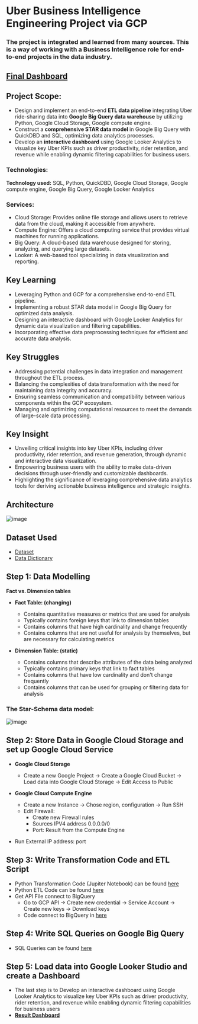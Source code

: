 # Uber Business Intelligence Engineering Project via GCP
### The project is integrated and learned from many sources. This is a way of working with a Business Intelligence role for end-to-end projects in the data industry.
## [Final Dashboard](https://lookerstudio.google.com/reporting/fe1cef1c-cb6e-4434-aeb8-828900b8f1a5)

## Project Scope: 

* Design and implement an end-to-end **ETL data pipeline** integrating Uber ride-sharing data into **Google Big Query data warehouse** by utilizing Python, Google Cloud Storage, Google compute engine.
* Construct a **comprehensive STAR data model** in Google Big Query with QuickDBD and SQL, optimizing data analytics processes.
* Develop an **interactive dashboard** using Google Looker Analytics to visualize key Uber KPIs such as driver productivity, rider retention, and revenue while enabling dynamic filtering capabilities for business users.

### Technologies: 
**Technology used:** SQL, Python, QuickDBD, Google Cloud Storage, Google compute engine, Google Big Query, Google Looker Analytics

### Services:
* Cloud Storage: Provides online file storage and allows users to retrieve data from the cloud, making it accessible from anywhere.
* Compute Engine: Offers a cloud computing service that provides virtual machines for running applications.
* Big Query: A cloud-based data warehouse designed for storing, analyzing, and querying large datasets.
* Looker: A web-based tool specializing in data visualization and reporting.

## Key Learning

- Leveraging Python and GCP for a comprehensive end-to-end ETL pipeline.
- Implementing a robust STAR data model in Google Big Query for optimized data analysis.
- Designing an interactive dashboard with Google Looker Analytics for dynamic data visualization and filtering capabilities.
- Incorporating effective data preprocessing techniques for efficient and accurate data analysis.

## Key Struggles

- Addressing potential challenges in data integration and management throughout the ETL process.
- Balancing the complexities of data transformation with the need for maintaining data integrity and accuracy.
- Ensuring seamless communication and compatibility between various components within the GCP ecosystem.
- Managing and optimizing computational resources to meet the demands of large-scale data processing.

## Key Insight

- Unveiling critical insights into key Uber KPIs, including driver productivity, rider retention, and revenue generation, through dynamic and interactive data visualization.
- Empowering business users with the ability to make data-driven decisions through user-friendly and customizable dashboards.
- Highlighting the significance of leveraging comprehensive data analytics tools for deriving actionable business intelligence and strategic insights.

## Architecture
![image](https://github.com/user-attachments/assets/a6cd4ad7-67ff-4fc3-9cf1-bcee990371d6)



## Dataset Used
* [Dataset](https://www.nyc.gov/site/tlc/about/tlc-trip-record-data.page)
* [Data Dictionary](https://www.nyc.gov/assets/tlc/downloads/pdf/data_dictionary_trip_records_yellow.pdf)

## Step 1: Data Modelling 
**Fact vs. Dimension tables**
* **Fact Table: (changing)**
  * Contains quantitative measures or metrics that are used for analysis
  * Typically contains foreign keys that link to dimension tables
  * Contains columns that have high cardinality and change frequently
  * Contains columns that are not useful for analysis by themselves, but are necessary for calculating metrics

* **Dimension Table: (static)**
  * Contains columns that describe attributes of the data being analyzed
  * Typically contains primary keys that link to fact tables
  * Contains columns that have low cardinality and don't change frequently
  * Contains columns that can be used for grouping or filtering data for analysis

### The Star-Schema data model:
![image](https://github.com/user-attachments/assets/ad91c7a7-c433-49de-9667-fdc14f2c1e02)


## Step 2: Store Data in Google Cloud Storage and set up Google Cloud Service
* **Google Cloud Storage**
  * Create a new Google Project → Create a Google Cloud Bucket → Load data into Google Cloud Storage → Edit Access to Public
   
* **Google Cloud Compute Engine**
  * Create a new Instance → Chose region, configuration → Run SSH
  * Edit Firewall:
    * Create new Firewall rules
    * Sources IPV4 address 0.0.0.0/0
    * Port: Result from the Compute Engine
* Run External IP address: port
## Step 3: Write Transformation Code and ETL Script
* Python Transformation Code (Jupiter Notebook) can be found [here](https://github.com/Namdataa/Uber-Analytics/blob/main/Notebook%20(About%20ETL)/Uber%20Data%20Transform.ipynb)
* Python ETL Code can be found [here](https://github.com/Namdataa/Uber-Analytics/blob/main/Notebook%20(About%20ETL)/ETL%20to%20BigQuery.ipynb)
* Get API File connect to BigQuery
  * Go to GCP API → Create new credential → Service Account → Create new keys → Download keys
  * Code connect to BigQuery in [here](https://github.com/Namdataa/Uber-Analytics/blob/main/Notebook%20(About%20ETL)/ETL%20to%20BigQuery.ipynb)
 
## Step 4: Write SQL Queries on Google Big Query
* SQL Queries can be found [here](https://github.com/Namdataa/Uber-Analytics/blob/main/Create%20table%20Analystics.sql)

## Step 5: Load data into Google Looker Studio and create a Dashboard 
* The last step is to Develop an interactive dashboard using Google Looker Analytics to visualize key Uber KPIs such as driver productivity, rider retention, and revenue while enabling dynamic filtering capabilities for business users
* [**Result Dashboard**](https://lookerstudio.google.com/reporting/fe1cef1c-cb6e-4434-aeb8-828900b8f1a5)
